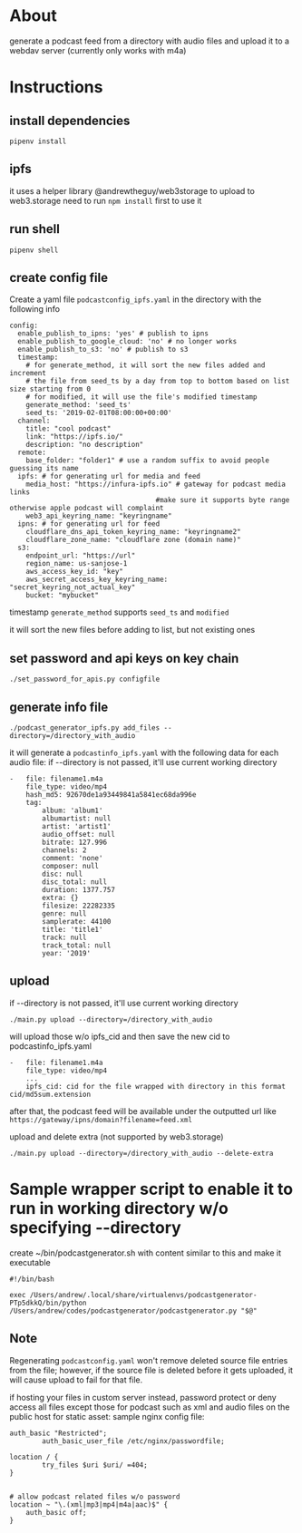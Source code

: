 # About

generate a podcast feed from a directory with audio files and upload it to a webdav server (currently only works with m4a)

# Instructions

## install dependencies
```
pipenv install
```

## ipfs

it uses a helper library @andrewtheguy/web3storage to upload to web3.storage
need to run `npm install` first to use it

## run shell
```
pipenv shell
```

## create config file
Create a yaml file `podcastconfig_ipfs.yaml` in the directory with the following info
```
config:
  enable_publish_to_ipns: 'yes' # publish to ipns
  enable_publish_to_google_cloud: 'no' # no longer works
  enable_publish_to_s3: 'no' # publish to s3
  timestamp:
    # for generate_method, it will sort the new files added and increment 
    # the file from seed_ts by a day from top to bottom based on list size starting from 0
    # for modified, it will use the file's modified timestamp
    generate_method: 'seed_ts'
    seed_ts: '2019-02-01T08:00:00+00:00'
  channel: 
    title: "cool podcast"
    link: "https://ipfs.io/"
    description: "no description"
  remote:
    base_folder: "folder1" # use a random suffix to avoid people guessing its name
  ipfs: # for generating url for media and feed
    media_host: "https://infura-ipfs.io" # gateway for podcast media links 
                                    #make sure it supports byte range otherwise apple podcast will complaint
    web3_api_keyring_name: "keyringname"
  ipns: # for generating url for feed
    cloudflare_dns_api_token_keyring_name: "keyringname2"
    cloudflare_zone_name: "cloudflare zone (domain name)"
  s3:
    endpoint_url: "https://url"
    region_name: us-sanjose-1
    aws_access_key_id: "key"
    aws_secret_access_key_keyring_name: "secret_keyring_not_actual_key"
    bucket: "mybucket"
```


timestamp `generate_method` supports `seed_ts` and `modified`

it will sort the new files before adding to list, but not existing ones

## set password and api keys on key chain

```
./set_password_for_apis.py configfile
```


## generate info file
```
./podcast_generator_ipfs.py add_files --directory=/directory_with_audio
```
it will generate a `podcastinfo_ipfs.yaml` with the following data for each audio file:
if --directory is not passed, it'll use current working directory
```
-   file: filename1.m4a
    file_type: video/mp4
    hash_md5: 92670de1a93449841a5841ec68da996e
    tag:
        album: 'album1'
        albumartist: null
        artist: 'artist1'
        audio_offset: null
        bitrate: 127.996
        channels: 2
        comment: 'none'
        composer: null
        disc: null
        disc_total: null
        duration: 1377.757
        extra: {}
        filesize: 22282335
        genre: null
        samplerate: 44100
        title: 'title1'
        track: null
        track_total: null
        year: '2019'
```

## upload
if --directory is not passed, it'll use current working directory
```
./main.py upload --directory=/directory_with_audio
```


will upload those w/o ipfs_cid and then save the new cid to podcastinfo_ipfs.yaml
```
-   file: filename1.m4a
    file_type: video/mp4
    ...
    ipfs_cid: cid for the file wrapped with directory in this format cid/md5sum.extension
```

after that, the podcast feed will be available under the outputted url like `https://gateway/ipns/domain?filename=feed.xml`


upload and delete extra (not supported by web3.storage)
```
./main.py upload --directory=/directory_with_audio --delete-extra
```


# Sample wrapper script to enable it to run in working directory w/o specifying --directory
create ~/bin/podcastgenerator.sh with content similar to this and make it executable
```
#!/bin/bash

exec /Users/andrew/.local/share/virtualenvs/podcastgenerator-PTp5dkkQ/bin/python /Users/andrew/codes/podcastgenerator/podcastgenerator.py "$@"
```


## Note
Regenerating `podcastconfig.yaml` won't remove deleted source file entries from the file; however, if the source file is deleted before it gets uploaded, it will cause upload to fail for that file.

if hosting your files in custom server instead, password protect or deny access all files except those for podcast such as xml and audio files on the public host for static asset:
sample nginx config file:
```
auth_basic "Restricted";
        auth_basic_user_file /etc/nginx/passwordfile;

location / {
        try_files $uri $uri/ =404;
}


# allow podcast related files w/o password
location ~ "\.(xml|mp3|mp4|m4a|aac)$" {
    auth_basic off;
}
```
